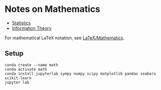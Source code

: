# Notes on Mathematics

* [Statistics](https://nbviewer.jupyter.org/github/thomd/notes-on-mathematics/blob/master/statistics.ipynb)
* [Information Theory](https://nbviewer.jupyter.org/github/thomd/notes-on-mathematics/blob/master/information-theory.ipynb)

For mathematical LaTeX notation, see [LaTeX/Mathematics](https://en.wikibooks.org/wiki/LaTeX/Mathematics).

## Setup

    conda create --name math
    conda activate math
    conda install jupyterlab sympy numpy scipy matplotlib pandas seaborn scikit-learn
    jupyter lab

